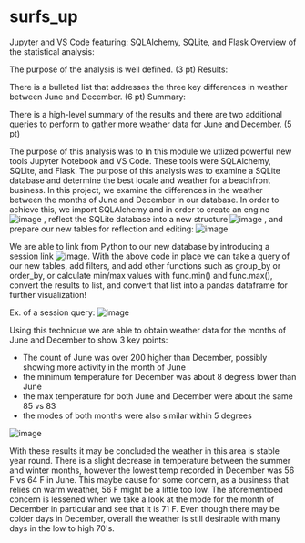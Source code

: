 # surfs_up
Jupyter and VS Code featuring: SQLAlchemy, SQLite, and Flask
Overview of the statistical analysis:

The purpose of the analysis is well defined. (3 pt)
Results:

There is a bulleted list that addresses the three key differences in weather between June and December. (6 pt)
Summary:

There is a high-level summary of the results and there are two additional queries to perform to gather more weather data for June and December. (5 pt)


The purpose of this analysis was to 
In this module we utlized powerful new tools Jupyter Notebook and VS Code. These tools were SQLAlchemy, SQLite, and Flask. The purpose of this analysis was to examine a SQLite database and determine the best locale and weather for a beachfront business. In this project, we examine the differences in the weather between the months of June and December in our database. In order to achieve this, we import SQLAlchemy and in order to create an engine ![image](https://user-images.githubusercontent.com/99628763/158084807-a4383fed-6d94-444e-bd1a-fc1220a1820c.png)
, reflect the SQLite database into a new structure ![image](https://user-images.githubusercontent.com/99628763/158084848-1f4a03d3-4d37-4fd5-adcb-1f20437846ca.png)
, and prepare our new tables for reflection and editing: 
![image](https://user-images.githubusercontent.com/99628763/158084898-c6cf8c8d-3138-4723-a95b-a2a226c348e3.png)

We are able to link from Python to our new database by introducing a session link ![image](https://user-images.githubusercontent.com/99628763/158084959-451a7087-349e-4f23-ad6b-1ac73030410b.png). With the above code in place we can take a query of our new tables, add filters, and add other functions such as group_by or order_by, or calculate min/max values with func.min() and func.max(), convert the results to list, and convert that list into a pandas dataframe for further visualization!

Ex. of a session query: ![image](https://user-images.githubusercontent.com/99628763/158085212-81edbbb3-4e7a-442c-9d09-cc792cefd1a1.png)

Using this technique we are able to obtain weather data for the months of June and December to show 3 key points:
<ul>
  <li>The count of June was over 200 higher than December, possibly showing more activity in the month of June</li>
  <li>the minimum temperature for December was about 8 degress lower than June</li>
  <li>the max temperature for both June and December were about the same 85 vs 83</li>
  <li>the modes of both months were also similar within 5 degrees</li>
</ul>

![image](https://user-images.githubusercontent.com/99628763/158086003-dd3c192a-891d-4895-8819-539c56dd669e.png)

With these results it may be concluded the weather in this area is stable year round. There is a slight decrease in temperature between the summer and winter months, however the lowest temp recorded in December was 56 F vs 64 F in June. This maybe cause for some concern, as a business that relies on warm weather, 56 F might be a little too low. The aforementioed concern is lessened when we take a look at the mode for the month of December in particular and see that it is 71 F. Even though there may be colder days in December, overall the weather is still desirable with many days in the low to high 70's.

